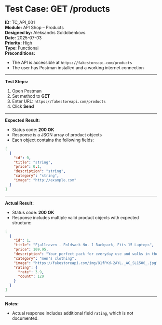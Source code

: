 # Test Case: GET /products

**ID:** TC_API_001  
**Module:** API Shop – Products  
**Designed by:** Aleksandrs Goldobenkovs  
**Date:** 2025-07-03  
**Priority:** High  
**Type:** Functional  
**Preconditions:**  
- The API is accessible at `https://fakestoreapi.com/products`  
- The user has Postman installed and a working internet connection

---

**Test Steps:**

1. Open Postman  
2. Set method to **GET**  
3. Enter URL: `https://fakestoreapi.com/products`  
4. Click **Send**

---

**Expected Result:**  
- Status code: **200 OK**  
- Response is a JSON array of product objects  
- Each object contains the following fields:

```json
[
  {
    "id": 0,
    "title": "string",
    "price": 0.1,
    "description": "string",
    "category": "string",
    "image": "http://example.com"
  }
]
```

---

**Actual Result:**  
- Status code: **200 OK**  
- Response includes multiple valid product objects with expected structure:

```json
[
  {
    "id": 1,
    "title": "Fjallraven - Foldsack No. 1 Backpack, Fits 15 Laptops",
    "price": 109.95,
    "description": "Your perfect pack for everyday use and walks in the forest. Stash your laptop (up to 15 inches) in the padded sleeve, your everyday",
    "category": "men's clothing",
    "image": "https://fakestoreapi.com/img/81fPKd-2AYL._AC_SL1500_.jpg",
    "rating": {
      "rate": 3.9,
      "count": 120
    }
  }
]
```

---

**Notes:**  
- Actual response includes additional field `rating`, which is not documented.
